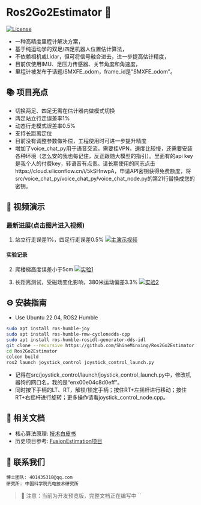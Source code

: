 # Ros2Go2Estimator 🦾
[![License](https://img.shields.io/badge/License-MIT-blue.svg)](LICENSE)

- 一种高精度里程计解决方案，
- 基于纯运动学的双足/四足机器人位置估计算法，
- 不依赖相机或Lidar，但可将信号融合进去，进一步提高估计精度，
- 目前仅使用IMU、足压力传感器、关节角度和角速度，
- 里程计被发布于话题/SMXFE_odom，frame_id是"SMXFE_odom"。

## 📚 项目亮点
- 切换两足、四足无需在估计器内做模式切换
- 两足站立行走误差率1%  
- 动态行走模式误差率0.5%
- 支持长距离定位
- 目前没有调整参数做补偿，工程使用时可进一步提升精度
- 增加了voice_chat_py用于语音交流，需要挂VPN，速度比较慢，还需要安装各种环境（怎么安的我也每记住，反正跟随大模型的指引）。里面有的api key是我个人的付费key，转语音有点贵。请长期使用的同志点击https://cloud.siliconflow.cn/i/5kSHnwpA，申请API密钥获得免费额度，将src/voice_chat_py/voice_chat_py/voice_chat_node.py的第21行替换成您的密钥。

## 🎥 视频演示
### 最新进展(点击图片进入视频)
1. 站立行走误差1%，四足行走误差0.5%
[![主演示视频](https://i1.hdslb.com/bfs/archive/10e501bc7a93c77c1c3f41f163526b630b0afa3f.jpg)](https://www.bilibili.com/video/BV18Q9JYEEdn/)

#### 实验记录
2. 爬楼梯高度误差小于5cm
[![实验1](https://i0.hdslb.com/bfs/archive/c469a3dd37522f6b7dcdbdbb2c135be599eefa7b.jpg)](https://www.bilibili.com/video/BV1VV9ZYZEcH/)

3. 长距离测试，受磁场变化影响，380米运动偏差3.3%
[![实验2](https://i0.hdslb.com/bfs/archive/481731d2db755bbe087f44aeb3f48db29c159ada.jpg)](https://www.bilibili.com/video/BV1BhRAYDEsV/)

## ⚙️ 安装指南

- Use Ubuntu 22.04, ROS2 Humble
```bash
sudo apt install ros-humble-joy
sudo apt install ros-humble-rmw-cyclonedds-cpp
sudo apt install ros-humble-rosidl-generator-dds-idl
git clone --recursive https://github.com/ShineMinxing/Ros2Go2Estimator.git
cd Ros2Go2Estimator
colcon build
ros2 launch joystick_control joystick_control_launch.py
```
- 记得在src/joystick_control/launch/joystick_control_launch.py中，修改机器狗的网口名，我的是“enx00e04c8d0eff”。
- 同时按下手柄的LT、RT，解锁/锁定手柄；按住RT+左摇杆进行移动；按住RT+右摇杆进行旋转；更多操作请看joystick_control_node.cpp。

## 📄 相关文档
- 核心算法原理: [技术白皮书](https://github.com/ShineMinxing/FusionEstimation.git)
- 历史项目参考: [FusionEstimation项目](https://github.com/ShineMinxing/FusionEstimation.git)

## 📧 联系我们
``` 
博士团队: 401435318@qq.com  
研究所: 中国科学院光电技术研究所
```

> 📌 注意：当前为开发预览版，完整文档正在编写中
``
